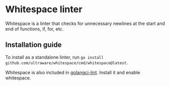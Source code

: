 # Whitespace linter

Whitespace is a linter that checks for unnecessary newlines at the start and end of functions, if, for, etc.

## Installation guide

To install as a standalone linter, run `go install github.com/ultraware/whitespace/cmd/whitespace@latest`.

Whitespace is also included in [golangci-lint](https://github.com/golangci/golangci-lint/). Install it and enable whitespace.
